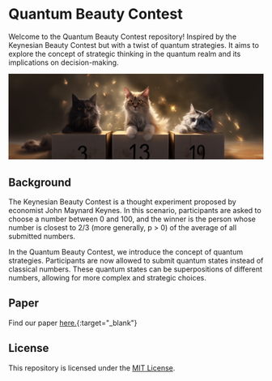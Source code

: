 # Quantum Beauty Contest

Welcome to the Quantum Beauty Contest repository! Inspired by the Keynesian Beauty Contest but with a twist of quantum strategies. It aims to explore the concept of strategic thinking in the quantum realm and its implications on decision-making.

![Cover Image](images/cover_img.png)

## Background

The Keynesian Beauty Contest is a thought experiment proposed by economist John Maynard Keynes. In this scenario, participants are asked to choose a number between 0 and 100, and the winner is the person whose number is closest to 2/3 (more generally, p > 0) of the average of all submitted numbers.

In the Quantum Beauty Contest, we introduce the concept of quantum strategies. Participants are now allowed to submit quantum states instead of classical numbers. These quantum states can be superpositions of different numbers, allowing for more complex and strategic choices.

## Paper
Find our paper [here.](https://raw.githubusercontent.com/yzimmermann/QBC/7e4c6386a4781b73ed2200c9511dc66155da194c/Paper/Quantum_Beauty_Contest-2.pdf){:target="_blank"}

## License

This repository is licensed under the [MIT License](LICENSE).
